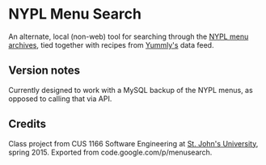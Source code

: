 # NYPL Menu Search

An alternate, local (non-web) tool for searching through the [NYPL menu archives](//menus.nypl.org), tied together with recipes
from [Yummly's](//yummly.com) data feed.

## Version notes
Currently designed to work with a MySQL backup of the NYPL menus, as opposed to calling that via API.

## Credits
Class project from CUS 1166 Software Engineering at [St. John's University](//stjohns.edu), spring 2015.
Exported from code.google.com/p/menusearch.
